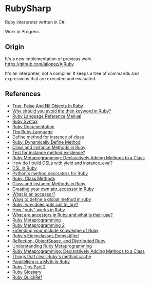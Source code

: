# RubySharp

Ruby interpreter written in C#.

Work in Progress

## Origin

It's a new implementation of previous work https://github.com/ajlopez/AjRuby

It's an interpreter, not a compiler. It keeps a tree of commands and expressions that are executed and evaluated.

## References

- [True, False And Nil Objects In Ruby](http://www.skorks.com/2009/09/true-false-and-nil-objects-in-ruby/)
- [Why should you avoid the then keyword in Ruby?](http://stackoverflow.com/questions/5659360/why-should-you-avoid-the-then-keyword-in-ruby)
- [Ruby Language Reference Manual](http://web.njit.edu/all_topics/Prog_Lang_Docs/html/ruby/index.html)
- [Ruby Syntax](http://web.njit.edu/all_topics/Prog_Lang_Docs/html/ruby/syntax.html)
- [Ruby Documentation](http://www.ruby-lang.org/en/documentation/)
- [The Ruby Language](http://www.rubycentral.com/pickaxe/language.html)
- [Define method for instance of class](http://stackoverflow.com/questions/3026943/define-method-for-instance-of-class)
- [Ruby: Dynamically Define Method](http://blog.jayfields.com/2008/02/ruby-dynamically-define-method.html)
- [Class and Instance Methods in Ruby](http://www.railstips.org/blog/archives/2009/05/11/class-and-instance-methods-in-ruby/)
- [Test for instance method existence?](http://www.ruby-forum.com/topic/142523)
- [Ruby Metaprogramming: Declaratively Adding Methods to a Class](http://www.vitarara.org/cms/ruby_metaprogamming_declaratively_adding_methods_to_a_class)
- [How do I build DSLs with yield and instance_eval?](http://rubylearning.com/blog/2010/11/30/how-do-i-build-dsls-with-yield-and-instance_eval/)
- [DSL in Ruby](http://4loc.wordpress.com/2009/05/29/dsl-in-ruby/)
- [Python's method decorators for Ruby](https://github.com/michaelfairley/method_decorators)
- [Ruby: Class Methods](http://blog.jayfields.com/2007/04/ruby-class-methods.html)
- [Class and Instance Methods in Ruby](http://www.railstips.org/blog/archives/2009/05/11/class-and-instance-methods-in-ruby/)
- [Creating your own attr_accessor in Ruby](http://mikeyhogarth.wordpress.com/2011/12/01/creating-your-own-attr_accessor-in-ruby/)
- [What is an accessor?](http://www.rubyist.net/~slagell/ruby/accessors.html)
- [Ways to define a global method in ruby](http://stackoverflow.com/questions/7188100/ways-to-define-a-global-method-in-ruby)
- [Ruby: why does puts call to_ary?](http://stackoverflow.com/questions/8960685/ruby-why-does-puts-call-to-ary)
- [How "puts" works in Ruby](http://www.caioromao.com/blog/how-puts-works-in-ruby/)
- [What are ancestors in Ruby and what is their use?](http://stackoverflow.com/questions/4989383/what-are-ancestors-in-ruby-and-what-is-their-use)
- [Ruby Metaprogramming](http://ruby-metaprogramming.rubylearning.com/)
- [Ruby Metaprogramming 2](http://ruby-metaprogramming.rubylearning.com/html/ruby_metaprogramming_2.html)
- [Extending your include knowledge of Ruby](http://macournoyer.wordpress.com/2007/07/06/extending-your-include-knowledge-of-ruby/)
- [Ruby's Eigenclasses Demystified](http://madebydna.com/all/code/2011/06/24/eigenclasses-demystified.html)
- [Reflection, ObjectSpace, and Distributed Ruby](http://www.rubycentral.org/pickaxe/ospace.html)
- [Understanding Ruby Metaprogramming](http://dfmonaco.github.io/understanding_ruby_metaprogramming/#/)
- [Ruby Metaprogramming: Declaratively Adding Methods to a Class](http://www.vitarara.org/cms/ruby_metaprogamming_declaratively_adding_methods_to_a_class)
- [Things that clear Ruby's method cache](https://charlie.bz/blog/things-that-clear-rubys-method-cache)
- [Parallelism is a Myth in Ruby](http://www.igvita.com/2008/11/13/concurrency-is-a-myth-in-ruby/)
- [Ruby Tips Part 2](http://globaldev.co.uk/2013/09/ruby-tips-part-2/)
- [Ruby Glossary](http://www.codecademy.com/glossary/ruby)
- [Ruby QuickRef](http://zenspider.com/Languages/Ruby/QuickRef.html)